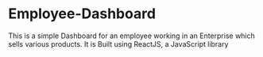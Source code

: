 # Employee-Dashboard
This is a simple Dashboard for an employee working in an Enterprise which sells various products. It is Built using ReactJS, a JavaScript library
